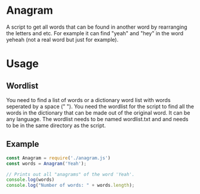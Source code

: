 # Anagram
A script to get all words that can be found in another word by rearranging the letters and etc. For example it can find "yeah" and "hey" in the word yeheah (not a real word but just for example).
# Usage
## Wordlist
You need to find a list of words or a dictionary word list with words seperated by a space (" "). You need the wordlist for the script to find all the words in the dictionary that can be made out of the original word. It can be any language. The wordlist needs to be named wordlist.txt and and needs to be in the same directory as the script.
## Example
```javascript
const Anagram = require('./anagram.js')
const words = Anagram('Yeah');

// Prints out all "anagrams" of the word 'Yeah'.
console.log(words)
console.log("Number of words: " + words.length);
```
